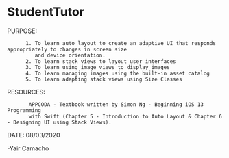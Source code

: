 # StudentTutor

PURPOSE:   

          1. To learn auto layout to create an adaptive UI that responds appropriately to changes in screen size 
             and device orientation. 
          2. To learn stack views to layout user interfaces
          3. To learn using image views to display images
          4. To learn managing images using the built-in asset catalog
          5. To learn adapting stack views using Size Classes

 
RESOURCES: 

           APPCODA - Textbook written by Simon Ng - Beginning iOS 13 Programming
           with Swift (Chapter 5 - Introduction to Auto Layout & Chapter 6 - Designing UI using Stack Views).
 
DATE:      08/03/2020
 
 
 
 
 -Yair Camacho
